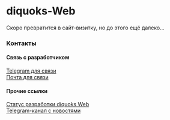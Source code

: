 # diquoks-Web

Скоро превратится в сайт-визитку, но до этого ещё далеко...

### Контакты

#### Связь с разработчиком

[Telegram для связи](https://t.me/diquoks)\
[Почта для связи](mailto:diquoks@yandex.ru)

#### Прочие ссылки

[Статус разработки diquoks Web](https://www.icloud.com/notes/0c5flUnwNT7OljCh13DCbZRdw)\
[Telegram-канал с новостями](https://t.me/diquoks_channel)
